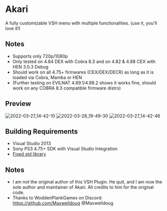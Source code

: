 # Akari
A fully customizable VSH menu with multiple functionalities.
(use it, you'll love it!)

## Notes
- Supports only 720p/1080p
- Only tested on 4.84 DEX with Cobra 8.3 and on 4.82 & 4.88 CEX with HEN 3.0.3 Debug
- Should work on all 4.75+ firmwares (CEX/DEX/DECR) as long as it is loaded via Cobra, Mamba or HEN
- (Further testing on EVILNAT 4.89.1/4.88.2 shows it works fine, should work on any COBRA 8.3 compatible firmware distro)

## Preview
![2022-03-27_14-42-10](https://raw.githubusercontent.com/JamesIsWack/Akari-Legacy/main/images/160284617-befda427-14ca-463e-9e0f-4ab0ba59707f.png)
![2022-03-28_19-49-30](https://raw.githubusercontent.com/JamesIsWack/Akari-Legacy/main/images/160284724-191861c3-29e9-4a31-ba99-6e157dc83240.png)
![2022-03-27_14-42-46](https://raw.githubusercontent.com/JamesIsWack/Akari-Legacy/main/images/160466345-e4620c97-8dec-43ce-8689-09f05189fa98.png)

## Building Requirements
- Visual Studio 2013
- Sony PS3 4.75+ SDK with Visual Studio Integration
- [Fixed std library](https://github.com/skiff/libpsutil/releases "Fixed std library")

## Notes
- I am not the original author of this VSH Plugin. He quit, and I am now the sole author and maintainer of Akari. All credits to him for the original code.
- Thanks to WoddenPlankGames on Discord: https://github.com/Maxwelldoug @Maxwelldoug

